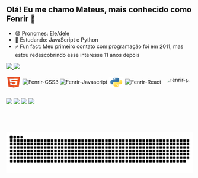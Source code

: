 ## Olá! Eu me chamo Mateus, mais conhecido como Fenrir 👋

- 😄 Pronomes: Ele/dele
- 🌱 Estudando: JavaScript e Python
- ⚡ Fun fact: Meu primeiro contato com programação foi em 2011, mas estou redescobrindo esse interesse 11 anos depois

<div>
  <a href="https://github.com/MattFenrir">
  <img height="150em" src="https://github-readme-stats.vercel.app/api?username=MattFenrir&show_icons=true&theme=vue-dark&include_all_commits=true&count_private=true"/>
  <img height="150em" src="https://github-readme-stats.vercel.app/api/top-langs/?username=MattFenrir&layout=compact&langs_count=7&theme=vue-dark"/>
  </a>
</div>
  
<div style="display: inline_block"><br>
  <img align="center" alt="Fenrir-HTML" height="30" width="40" src="https://raw.githubusercontent.com/devicons/devicon/master/icons/html5/html5-original.svg">
  <img align="center" alt="Fenrir-CSS3" height="30" width="40" src="https://cdn.jsdelivr.net/gh/devicons/devicon/icons/css3/css3-original.svg">
  <img align="center" alt="Fenrir-Javascript" height="30" width="40" src='https://cdn.jsdelivr.net/gh/devicons/devicon/icons/javascript/javascript-original.svg'>
  <img align="center" alt="Fenrir-Python" height="30" width="40" src="https://raw.githubusercontent.com/devicons/devicon/master/icons/python/python-original.svg">
  <img align="center" alt="Fenrir-React" height="30" width="40" src='https://cdn.jsdelivr.net/gh/devicons/devicon/icons/react/react-original.svg'>
  <img align="right" alt="Fenrir-pic" height="150" style="border-radius:50px;" src="https://i.imgur.com/lV3mCFl.png">
</div>

##

<div>
  <a href="https://instagram.com/mattxfenrir" target="_blank"><img src="https://img.shields.io/badge/-Instagram-%23E4405F?style=for-the-badge&logo=instagram&logoColor=white" target="_blank"></a>
 	<a href="https://www.twitch.tv/FenrirMatt" target="_blank"><img src="https://img.shields.io/badge/Twitch-9146FF?style=for-the-badge&logo=twitch&logoColor=white" target="_blank"></a> 
  <a href="https://www.linkedin.com/in/mateus-mainardi" target="_blank"><img src="https://img.shields.io/badge/-LinkedIn-%230077B5?style=for-the-badge&logo=linkedin&logoColor=white" target="_blank"></a>
  <a href = "mailto:mattxfenrir@gmail.com"><img src="https://img.shields.io/badge/-Gmail-%23333?style=for-the-badge&logo=gmail&logoColor=white" target="_blank"></a>
</div>

![Snake animation](https://github.com/MattFenrir/MattFenrir/blob/output/github-contribution-grid-snake.svg)
